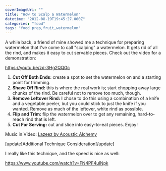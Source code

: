 ```yaml
---
coverImageUri: ""
title: "How to Scalp a Watermelon"
datetime: "2012-08-19T19:45:27.000Z"
categories: "food"
tags: "food prep,fruit,watermelon"
---
```


A while back, a friend of mine showed me a technique for preparing watermelon that I've come to call "scalping" a watermelon. It gets rid of all the rind, and makes it easy to cut servable pieces. Check out the video for a demonstration:

https://youtu.be/zd-3Hg2QQGc

1. **Cut Off Both Ends:** create a spot to set the watermelon on and a starting point for trimming.
2. **Shave Off Rind:** this is where the real work is; start chopping away large chunks of the rind. Be careful not to remove too much, though.
3. **Remove Leftover Rind:** I chose to do this using a combination of a knife and a vegetable peeler, but you could stick to just the knife if you wanted. Remove as much of the leftover, white rind as possible.
4. **Flip and Trim:** flip the watermelon over to get any remaining, hard-to-reach rind that is left.
5. **Cut For Serving:** cut and slice into easy-to-eat pieces. Enjoy!

Music in Video: [Lazeez by Acoustic Alchemy](http://itunes.apple.com/us/album/lazeez-original/id140700?i=140680 "Lazeez by Acoustic Alchemy on iTunes")

\[update\]Additional Technique Consideration\[/update\]

I really like this technique, and the speed is nice as well:

https://www.youtube.com/watch?v=FN4PF4ulNpk
